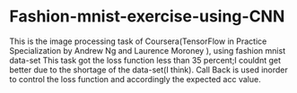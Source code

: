 # Fashion-mnist-exercise-using-CNN
This is the image processing task of Coursera(TensorFlow in Practice Specialization by Andrew Ng and Laurence Moroney ), using fashion mnist data-set 
This task got the loss function less than 35 percent;I couldnt get better due to the shortage of the data-set(I think).
Call Back is used inorder to control the loss function and accordingly the expected acc value.
